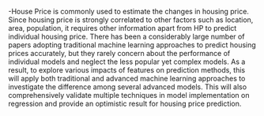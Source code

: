 
-House Price is commonly used to estimate the changes in housing price. Since housing price is strongly correlated to other factors such as location, area, population, it requires other information apart from HP to predict individual housing price. There has been a considerably large number of papers adopting traditional machine learning approaches to predict housing prices accurately, but they rarely concern about the performance of individual models and neglect the less popular yet complex models. As a result, to explore various impacts of features on prediction methods, this will apply both traditional and advanced machine learning approaches to investigate the difference among several advanced models. This will also comprehensively validate multiple techniques in model implementation on regression and provide an optimistic result for housing price prediction.
